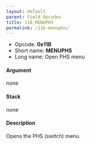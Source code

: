 ```yaml
---
layout: default
parent: Field Opcodes
title: 11B_MENUPHS
permalink: /11b-menuphs/
---
```


-   Opcode: **0x11B**
-   Short name: **MENUPHS**
-   Long name: Open PHS menu

#### Argument

none

#### Stack

none

#### Description

Opens the PHS (switch) menu.
